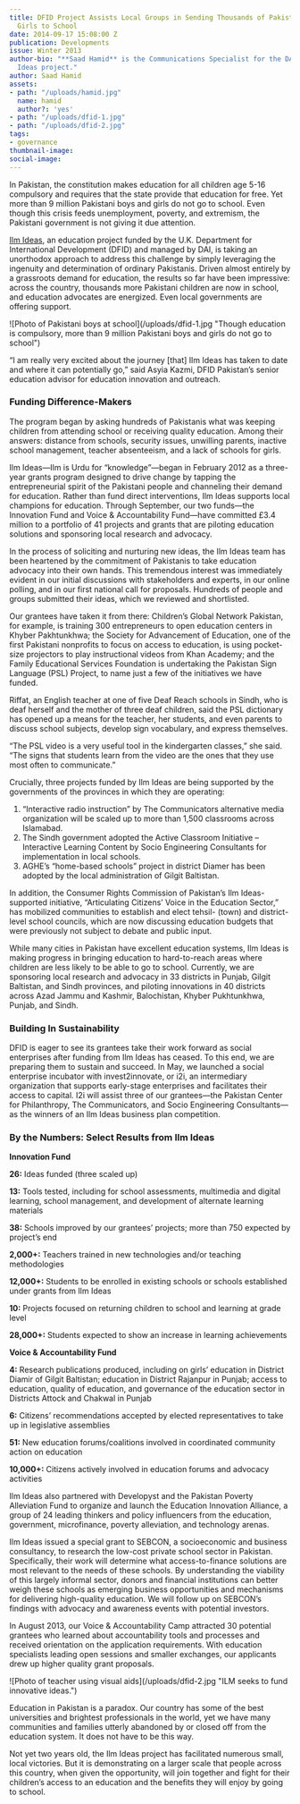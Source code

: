 ```yaml
---
title: DFID Project Assists Local Groups in Sending Thousands of Pakistani Boys and
  Girls to School
date: 2014-09-17 15:08:00 Z
publication: Developments
issue: Winter 2013
author-bio: "**Saad Hamid** is the Communications Specialist for the DAI-managed Ilm
  Ideas project."
author: Saad Hamid
assets:
- path: "/uploads/hamid.jpg"
  name: hamid
  author?: 'yes'
- path: "/uploads/dfid-1.jpg"
- path: "/uploads/dfid-2.jpg"
tags:
- governance
thumbnail-image:
social-image:
---
```


<p>In Pakistan, the constitution makes education for all children age 5-16 compulsory and requires that the state provide that education for free. Yet more than 9 million Pakistani boys and girls do not go to school. Even though this crisis feeds unemployment, poverty, and extremism, the Pakistani government is not giving it due attention.</p>



<p><a href="http://dai.com/our-work/projects/pakistan—education-voice-and-accountability-fund">Ilm Ideas</a>, an education project funded by the U.K. Department for International Development (DFID) and managed by DAI, is taking an unorthodox approach to address this challenge by simply leveraging the ingenuity and determination of ordinary Pakistanis. Driven almost entirely by a grassroots demand for education, the results so far have been impressive: across the country, thousands more Pakistani children are now in school, and education advocates are energized. Even local governments are offering support.</p>
![Photo of Pakistani boys at school](/uploads/dfid-1.jpg "Though education is compulsory, more than 9 million Pakistani boys and girls do not go to school") 
<p>“I am really very excited about the journey [that] Ilm Ideas has taken to date and where it can potentially go,” said Asyia Kazmi, DFID Pakistan’s senior education advisor for education innovation and outreach.</p>
<h3>Funding Difference-Makers</h3>
<p>The program began by asking hundreds of Pakistanis what was keeping children from attending school or receiving quality education. Among their answers: distance from schools, security issues, unwilling parents, inactive school management, teacher absenteeism, and a lack of schools for girls.</p>
<p>Ilm Ideas—Ilm is Urdu for “knowledge”—began in February 2012 as a three-year grants program designed to drive change by tapping the entrepreneurial spirit of the Pakistani people and channeling their demand for education. Rather than fund direct interventions, Ilm Ideas supports local champions for education. Through September, our two funds—the Innovation Fund and Voice & Accountability Fund—have committed £3.4 million to a portfolio of 41 projects and grants that are piloting education solutions and sponsoring local research and advocacy.</p>
<p>In the process of soliciting and nurturing new ideas, the Ilm Ideas team has been heartened by the commitment of Pakistanis to take education advocacy into their own hands. This tremendous interest was immediately evident in our initial discussions with stakeholders and experts, in our online polling, and in our first national call for proposals. Hundreds of people and groups submitted their ideas, which we reviewed and shortlisted.</p>
<p>Our grantees have taken it from there: Children’s Global Network Pakistan, for example, is training 300 entrepreneurs to open education centers in Khyber Pakhtunkhwa; the Society for Advancement of Education, one of the first Pakistani nonprofits to focus on access to education, is using pocket-size projectors to play instructional videos from Khan Academy; and the Family Educational Services Foundation is undertaking the Pakistan Sign Language (PSL) Project, to name just a few of the initiatives we have funded.</p>
<p>Riffat, an English teacher at one of five Deaf Reach schools in Sindh, who is deaf herself and the mother of three deaf children, said the PSL dictionary has opened up a means for the teacher, her students, and even parents to discuss school subjects, develop sign vocabulary, and express themselves.</p>
<p>“The PSL video is a very useful tool in the kindergarten classes,” she said. “The signs that students learn from the video are the ones that they use most often to communicate.”</p>
<p>Crucially, three projects funded by Ilm Ideas are being supported by the governments of the provinces in which they are operating:</p>
<ol>
  <li>“Interactive radio instruction” by The Communicators alternative media organization will be scaled up to more than 1,500 classrooms across Islamabad.</li>
  <li>The Sindh government adopted the Active Classroom Initiative – Interactive Learning Content by Socio Engineering Consultants for implementation in local schools.</li>
  <li>AGHE’s “home-based schools” project in district Diamer has been adopted by the local administration of Gilgit Baltistan.</li>
</ol>
<p>In addition, the Consumer Rights Commission of Pakistan’s Ilm Ideas-supported initiative, “Articulating Citizens’ Voice in the Education Sector,” has mobilized communities to establish and elect tehsil- (town) and district-level school councils, which are now discussing education budgets that were previously not subject to debate and public input.</p>
<p>While many cities in Pakistan have excellent education systems, Ilm Ideas is making progress in bringing education to hard-to-reach areas where children are less likely to be able to go to school. Currently, we are sponsoring local research and advocacy in 33 districts in Punjab, Gilgit Baltistan, and Sindh provinces, and piloting innovations in 40 districts across Azad Jammu and Kashmir, Balochistan, Khyber Pukhtunkhwa, Punjab, and Sindh.</p>
<h3>Building In Sustainability</h3>
<p>DFID is eager to see its grantees take their work forward as social enterprises after funding from Ilm Ideas has ceased. To this end, we are preparing them to sustain and succeed. In May, we launched a social enterprise incubator with invest2innovate, or i2i, an intermediary organization that supports early-stage enterprises and facilitates their access to capital. I2i will assist three of our grantees—the Pakistan Center for Philanthropy, The Communicators, and Socio Engineering Consultants—as the winners of an Ilm Ideas business plan competition.</p>
<aside>
  <h3>By the Numbers: Select Results from Ilm Ideas</h3>
  <p><strong>Innovation Fund</strong></p>
  <p><strong>26:</strong> Ideas funded (three scaled up)</p>
  <p><strong>13:</strong> Tools tested, including for school assessments, multimedia and digital learning, school management, and development of alternate learning materials</p>
  <p><strong>38:</strong> Schools improved by our grantees’ projects; more than 750 expected by project’s end</p>
  <p><strong>2,000+:</strong> Teachers trained in new technologies and/or teaching methodologies</p>
  <p><strong>12,000+:</strong> Students to be enrolled in existing schools or schools established under grants from Ilm Ideas</p>
  <p><strong>10:</strong> Projects focused on returning children to school and learning at grade level</p>
  <p><strong>28,000+:</strong> Students expected to show an increase in learning achievements</p>
  <p><strong>Voice & Accountability Fund</strong></p>
  <p><strong>4:</strong> Research publications produced, including on girls’ education in District Diamir of Gilgit Baltistan; education in District Rajanpur in Punjab; access to education, quality of education, and governance of the education sector in Districts Attock and Chakwal in Punjab</p>
  <p><strong>6:</strong> Citizens’ recommendations accepted by elected representatives to take up in legislative assemblies</p>
  <p><strong>51:</strong> New education forums/coalitions involved in coordinated community action on education</p>
  <p><strong>10,000+:</strong> Citizens actively involved in education forums and advocacy activities</p>
</aside>
<p>Ilm Ideas also partnered with Developyst and the Pakistan Poverty Alleviation Fund to organize and launch the Education Innovation Alliance, a group of 24 leading thinkers and policy influencers from the education, government, microfinance, poverty alleviation, and technology arenas.</p>
<p>Ilm Ideas issued a special grant to SEBCON, a socioeconomic and business consultancy, to research the low-cost private school sector in Pakistan. Specifically, their work will determine what access-to-finance solutions are most relevant to the needs of these schools. By understanding the viability of this largely informal sector, donors and financial institutions can better weigh these schools as emerging business opportunities and mechanisms for delivering high-quality education. We will follow up on SEBCON’s findings with advocacy and awareness events with potential investors.</p>
<p>In August 2013, our Voice & Accountability Camp attracted 30 potential grantees who learned about accountability tools and processes and received orientation on the application requirements. With education specialists leading open sessions and smaller exchanges, our applicants drew up higher quality grant proposals.</p>
![Photo of teacher using visual aids](/uploads/dfid-2.jpg "ILM seeks to fund innovative ideas.") 
<p>Education in Pakistan is a paradox. Our country has some of the best universities and brightest professionals in the world, yet we have many communities and families utterly abandoned by or closed off from the education system. It does not have to be this way.</p>
<p>Not yet two years old, the Ilm Ideas project has facilitated numerous small, local victories. But it is demonstrating on a larger scale that people across this country, when given the opportunity, will join together and fight for their children’s access to an education and the benefits they will enjoy by going to school.</p>
